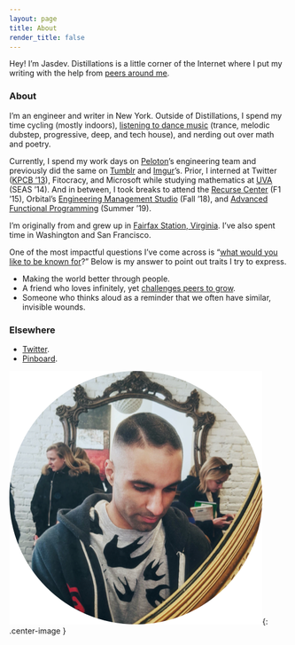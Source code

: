 ```yaml
---
layout: page
title: About
render_title: false
---
```


Hey! I’m Jasdev. Distillations is a little corner of the Internet where I put my writing with the help from [peers around me](/village).

### About

I’m an engineer and writer in New York. Outside of Distillations, I spend my time cycling (mostly indoors), [listening to dance music](https://soundcloud.com/jasdev-singh) (trance, melodic dubstep, progressive, deep, and tech house), and nerding out over math and poetry.

Currently, I spend my work days on [Peloton](https://www.onepeloton.com/)’s engineering team and previously did the same on [Tumblr](https://www.tumblr.com/) and [Imgur](https://imgur.com/)’s. Prior, I interned at Twitter ([KPCB ’13](http://kpcbfellows.com/)), Fitocracy, and Microsoft while studying mathematics at [UVA](http://www.virginia.edu/) (SEAS ’14). And in between, I took breaks to attend the [Recurse Center](https://www.recurse.com) (F1 ’15), Orbital’s [Engineering Management Studio](https://orbital.nyc/studios/) (Fall ’18), and [Advanced Functional Programming](http://afp.school) (Summer ’19).

I’m originally from and grew up in [Fairfax Station, Virginia](http://en.wikipedia.org/wiki/Fairfax_Station,_Virginia). I’ve also spent time in Washington and San Francisco.

One of the most impactful questions I’ve come across is “[what would you like to be known for](https://overcast.fm/+Fg9IeSC2o/0:37)?” Below is my answer to point out traits I try to express.

- Making the world better through people.
- A friend who loves infinitely, yet [challenges peers to grow](https://pinboard.in/u:jasdev/b:545f16fe01bd).
- Someone who thinks aloud as a reminder that we often have similar, invisible wounds.

### Elsewhere

- [Twitter](https://twitter.com/jasdev).
- [Pinboard](https://pinboard.in/u:jasdev).

![](/public/images/about-pic.png){: .center-image }
